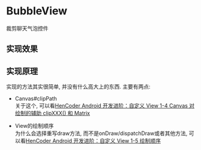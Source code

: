 # BubbleView
裁剪聊天气泡控件
## 实现效果


## 实现原理

实现的方法其实很简单, 并没有什么高大上的东西. 主要有两点:
* Canvas#clipPath  
    关于这个, 可以看[HenCoder Android 开发进阶：自定义 View 1-4 Canvas 对绘制的辅助 clipXXX() 和 Matrix](http://hencoder.com/ui-1-4/)  

* View的绘制顺序  
    为什么会选择重写draw方法, 而不是onDraw/dispatchDraw或者其他方法, 可以看[HenCoder Android 开发进阶：自定义 View 1-5 绘制顺序](http://hencoder.com/ui-1-5/)